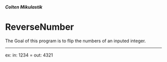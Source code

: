 
##### Colten Mikulastik

# ReverseNumber

The Goal of this program is to flip the numbers of an inputed integer.

---

ex:  in: 1234 = out: 4321
